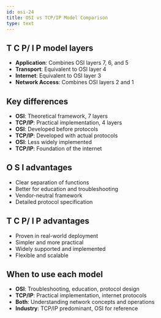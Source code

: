 ```yaml
---
id: osi-24
title: OSI vs TCP/IP Model Comparison
type: text
---
```


## T C P/ I P model layers

- **Application**: Combines OSI layers 7, 6, and 5
- **Transport**: Equivalent to OSI layer 4
- **Internet**: Equivalent to OSI layer 3
- **Network Access**: Combines OSI layers 2 and 1

## Key differences

- **OSI**: Theoretical framework, 7 layers
- **TCP/IP**: Practical implementation, 4 layers
- **OSI**: Developed before protocols
- **TCP/IP**: Developed with actual protocols
- **OSI**: Less widely implemented
- **TCP/IP**: Foundation of the internet

## O S I advantages

- Clear separation of functions
- Better for education and troubleshooting
- Vendor-neutral framework
- Detailed protocol specification

## T C P/ I P advantages

- Proven in real-world deployment
- Simpler and more practical
- Widely supported and implemented
- Flexible and scalable

## When to use each model

- **OSI**: Troubleshooting, education, protocol design
- **TCP/IP**: Practical implementation, internet protocols
- **Both**: Understanding network concepts and operations
- **Industry**: TCP/IP predominant, OSI for reference